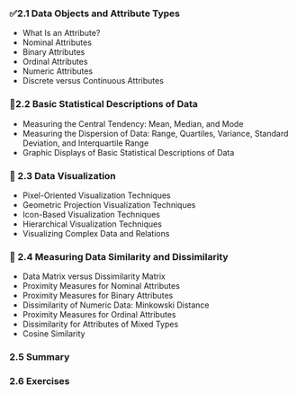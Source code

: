 ### ✅2.1 Data Objects and Attribute Types

- What Is an Attribute? 
- Nominal Attributes 
- Binary Attributes 
- Ordinal Attributes 
- Numeric Attributes 
- Discrete versus Continuous Attributes 

### 🔄2.2 Basic Statistical Descriptions of Data

- Measuring the Central Tendency: Mean, Median, and Mode 
- Measuring the Dispersion of Data: Range, Quartiles, Variance, Standard Deviation, and Interquartile Range 
- Graphic Displays of Basic Statistical Descriptions of Data 

### 🚩 2.3 Data Visualization

- Pixel-Oriented Visualization Techniques 
- Geometric Projection Visualization Techniques 
- Icon-Based Visualization Techniques 
- Hierarchical Visualization Techniques 
- Visualizing Complex Data and Relations 

### 🚩 2.4 Measuring Data Similarity and Dissimilarity

- Data Matrix versus Dissimilarity Matrix 
- Proximity Measures for Nominal Attributes 
- Proximity Measures for Binary Attributes 
- Dissimilarity of Numeric Data: Minkowski Distance 
- Proximity Measures for Ordinal Attributes 
- Dissimilarity for Attributes of Mixed Types 
- Cosine Similarity 

### 2.5 Summary 

### 2.6 Exercises 